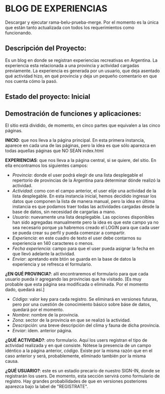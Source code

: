 # BLOG DE EXPERIENCIAS

Descargar y ejecutar rama-belu-prueba-merge. Por el momento es la única que están
tanto actualizada con todos los requerimientos como funcionando.

## Descripción del Proyecto: 
Es un blog en donde se registran experiencias recreativas en Argentina.
La experiencia esta relacionada a una provincia y actividad cargadas previamente.
La experiencia es generada por un usuario, que deja asentado qué actividad hizo,
en qué provincia y deja un pequeño comentario en que nos cuenta cómo la pasó.

## Estado del proyecto: Inicial

## Demostración de funciones y aplicaciones:
El sitio está dividido, de momento, en cinco partes que equivalen a las cinco páginas.

**INICIO**: que nos lleva a la página principal. En esta primera instancia, aparece en cada
una de las páginas, pero la idea es que sólo aparezca en todas aquellas páginas que
NO SEAN index.html

**EXPERIENCIAS**: que nos lleva a la página central, si se quiere, del sitio. En ella encontramos
los siguientes campos:
- *Provincia*: donde el user podrá elegir de una lista desplegable el repertorio de provincias
de la Argentina para determinar dónde realizó la actividad.
- *Actividad*: como con el campo anterior, el user elije una actividad de la lista desplegable. En
esta instancia inicial, hemos decidido ingresar los datos que componen la lista de manera manual, 
pero la idea en última instancia es que podamos traer todas las actividades cargadas desde la
base de datos, sin necesidad de cargarlas a mano.
- *Usuario*: nuevamente una lista desplegable. Las opciones disponibles han sido agregadas manualmente pero la idea es que este campo ya no sea necesario porque ya habremos creado el
LOGIN para que cada user se pueda crear su perfil y pueda comenzar a compartir.
- *Experiencia*: en este cuadro de texto el user debe contarnos su experiencia en 140 caracteres
o menos.
- *Fecha experiencia*: campo para que el user pueda asignar la fecha en que llevó adelante la
actividad.
- *Enviar*: apretando este btón se guarda en la base de datos la experiencia y se refresca el
formulario.

**¿EN QUÉ PROVINCIA?**: allí encontraremos el formulario para que cada usuario pueda ir agregando las provincias que ha visitado. [Es muy probable que esta página sea modificada o eliminada. Por
el momento dado, quedará así.]
- *Código*: valor key para cada registro. Se eliminará en versiones futuras, pero por una cuestión
de conocimiento básico sobre báse de datos, quedará por el momento.
- *Nombre*: nombre de la provincia.
- *Zona*: sector de la provincia en que se realizó la actividad.
- *Descripción*: una breve descripción del clima y fauna de dicha provincia.
- *Enviar*: ídem. anterior página.

**¿QUÉ ACTIVIDAD?**: otro formulario. Aquí los users registran el tipo de actividad realizada y
en qué consiste. Nótese la presencia de un campo idéntico a la página anterior, *código*. Existe
por la misma razón que en el caso anterior y será, probablemente, eliminado también por la misma
causa.

**¿QUÉ USUARIO?**: este es un estadío precario de nuestro SIGN-IN, donde se registrarán los users.
De momento, esta sección servirá como formulario de registro. Hay grandes probabilidades de que
en versiones posteriores aparezca bajo la label de "REGISTRATE".
